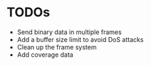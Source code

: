 # TODOs

* Send binary data in multiple frames
* Add a buffer size limit to avoid DoS attacks
* Clean up the frame system
* Add coverage data
